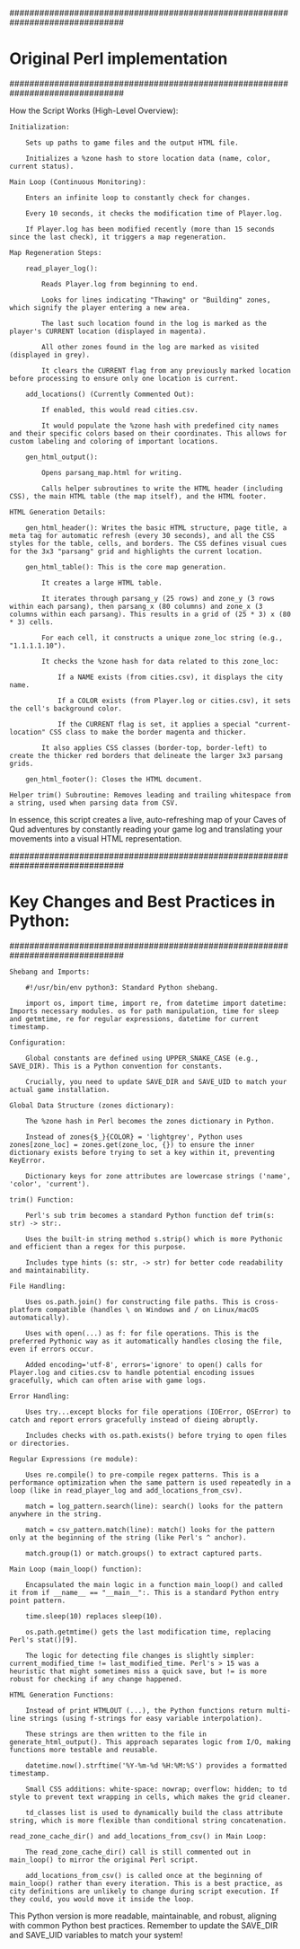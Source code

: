 

###############################################################################
# Original Perl implementation
###############################################################################

How the Script Works (High-Level Overview):

    Initialization:

        Sets up paths to game files and the output HTML file.

        Initializes a %zone hash to store location data (name, color, current status).

    Main Loop (Continuous Monitoring):

        Enters an infinite loop to constantly check for changes.

        Every 10 seconds, it checks the modification time of Player.log.

        If Player.log has been modified recently (more than 15 seconds since the last check), it triggers a map regeneration.

    Map Regeneration Steps:

        read_player_log():

            Reads Player.log from beginning to end.

            Looks for lines indicating "Thawing" or "Building" zones, which signify the player entering a new area.

            The last such location found in the log is marked as the player's CURRENT location (displayed in magenta).

            All other zones found in the log are marked as visited (displayed in grey).

            It clears the CURRENT flag from any previously marked location before processing to ensure only one location is current.

        add_locations() (Currently Commented Out):

            If enabled, this would read cities.csv.

            It would populate the %zone hash with predefined city names and their specific colors based on their coordinates. This allows for custom labeling and coloring of important locations.

        gen_html_output():

            Opens parsang_map.html for writing.

            Calls helper subroutines to write the HTML header (including CSS), the main HTML table (the map itself), and the HTML footer.

    HTML Generation Details:

        gen_html_header(): Writes the basic HTML structure, page title, a meta tag for automatic refresh (every 30 seconds), and all the CSS styles for the table, cells, and borders. The CSS defines visual cues for the 3x3 "parsang" grid and highlights the current location.

        gen_html_table(): This is the core map generation.

            It creates a large HTML table.

            It iterates through parsang_y (25 rows) and zone_y (3 rows within each parsang), then parsang_x (80 columns) and zone_x (3 columns within each parsang). This results in a grid of (25 * 3) x (80 * 3) cells.

            For each cell, it constructs a unique zone_loc string (e.g., "1.1.1.1.10").

            It checks the %zone hash for data related to this zone_loc:

                If a NAME exists (from cities.csv), it displays the city name.

                If a COLOR exists (from Player.log or cities.csv), it sets the cell's background color.

                If the CURRENT flag is set, it applies a special "current-location" CSS class to make the border magenta and thicker.

            It also applies CSS classes (border-top, border-left) to create the thicker red borders that delineate the larger 3x3 parsang grids.

        gen_html_footer(): Closes the HTML document.

    Helper trim() Subroutine: Removes leading and trailing whitespace from a string, used when parsing data from CSV.

In essence, this script creates a live, auto-refreshing map of your Caves of Qud adventures by constantly reading your game log and translating your movements into a visual HTML representation.



###############################################################################
# Key Changes and Best Practices in Python:
###############################################################################


    Shebang and Imports:

        #!/usr/bin/env python3: Standard Python shebang.

        import os, import time, import re, from datetime import datetime: Imports necessary modules. os for path manipulation, time for sleep and getmtime, re for regular expressions, datetime for current timestamp.

    Configuration:

        Global constants are defined using UPPER_SNAKE_CASE (e.g., SAVE_DIR). This is a Python convention for constants.

        Crucially, you need to update SAVE_DIR and SAVE_UID to match your actual game installation.

    Global Data Structure (zones dictionary):

        The %zone hash in Perl becomes the zones dictionary in Python.

        Instead of zones{$_}{COLOR} = 'lightgrey', Python uses zones[zone_loc] = zones.get(zone_loc, {}) to ensure the inner dictionary exists before trying to set a key within it, preventing KeyError.

        Dictionary keys for zone attributes are lowercase strings ('name', 'color', 'current').

    trim() Function:

        Perl's sub trim becomes a standard Python function def trim(s: str) -> str:.

        Uses the built-in string method s.strip() which is more Pythonic and efficient than a regex for this purpose.

        Includes type hints (s: str, -> str) for better code readability and maintainability.

    File Handling:

        Uses os.path.join() for constructing file paths. This is cross-platform compatible (handles \ on Windows and / on Linux/macOS automatically).

        Uses with open(...) as f: for file operations. This is the preferred Pythonic way as it automatically handles closing the file, even if errors occur.

        Added encoding='utf-8', errors='ignore' to open() calls for Player.log and cities.csv to handle potential encoding issues gracefully, which can often arise with game logs.

    Error Handling:

        Uses try...except blocks for file operations (IOError, OSError) to catch and report errors gracefully instead of dieing abruptly.

        Includes checks with os.path.exists() before trying to open files or directories.

    Regular Expressions (re module):

        Uses re.compile() to pre-compile regex patterns. This is a performance optimization when the same pattern is used repeatedly in a loop (like in read_player_log and add_locations_from_csv).

        match = log_pattern.search(line): search() looks for the pattern anywhere in the string.

        match = csv_pattern.match(line): match() looks for the pattern only at the beginning of the string (like Perl's ^ anchor).

        match.group(1) or match.groups() to extract captured parts.

    Main Loop (main_loop() function):

        Encapsulated the main logic in a function main_loop() and called it from if __name__ == "__main__":. This is a standard Python entry point pattern.

        time.sleep(10) replaces sleep(10).

        os.path.getmtime() gets the last modification time, replacing Perl's stat()[9].

        The logic for detecting file changes is slightly simpler: current_modified_time != last_modified_time. Perl's > 15 was a heuristic that might sometimes miss a quick save, but != is more robust for checking if any change happened.

    HTML Generation Functions:

        Instead of print HTMLOUT (...), the Python functions return multi-line strings (using f-strings for easy variable interpolation).

        These strings are then written to the file in generate_html_output(). This approach separates logic from I/O, making functions more testable and reusable.

        datetime.now().strftime('%Y-%m-%d %H:%M:%S') provides a formatted timestamp.

        Small CSS additions: white-space: nowrap; overflow: hidden; to td style to prevent text wrapping in cells, which makes the grid cleaner.

        td_classes list is used to dynamically build the class attribute string, which is more flexible than conditional string concatenation.

    read_zone_cache_dir() and add_locations_from_csv() in Main Loop:

        The read_zone_cache_dir() call is still commented out in main_loop() to mirror the original Perl script.

        add_locations_from_csv() is called once at the beginning of main_loop() rather than every iteration. This is a best practice, as city definitions are unlikely to change during script execution. If they could, you would move it inside the loop.

This Python version is more readable, maintainable, and robust, aligning with common Python best practices. Remember to update the SAVE_DIR and SAVE_UID variables to match your system!